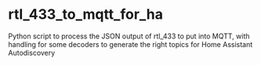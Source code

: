 # rtl_433_to_mqtt_for_ha
Python script to process the JSON output of rtl_433 to put into MQTT, with handling for some decoders to generate the right topics for Home Assistant Autodiscovery
